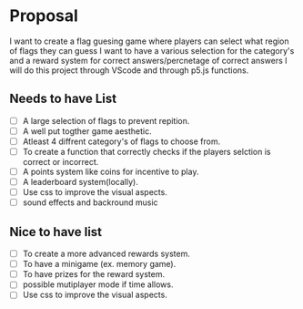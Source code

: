 # Proposal

I want to create a flag guesing game where players can select what region of flags they can guess I want to have a various selection for the category's and a reward system for correct answers/percnetage of correct answers I will do this project through VScode and through p5.js functions.

## Needs to have List
- [ ] A large selection of flags to prevent repition.
- [ ] A well put togther game aesthetic.
- [ ] Atleast 4 diffrent category's of flags to choose from.
- [ ] To create a function that correctly checks if the players selction is correct or incorrect.
- [ ] A points system like coins for incentive to play.
- [ ] A leaderboard system(locally). 
- [ ] Use css to improve the visual aspects.
- [ ] sound effects and backround music 
## Nice to have list
- [ ] To create a more advanced rewards system.
- [ ] To have a minigame (ex. memory game).
- [ ] To have prizes for the reward system.
- [ ] possible mutiplayer mode if time allows.
- [ ] Use css to improve the visual aspects.